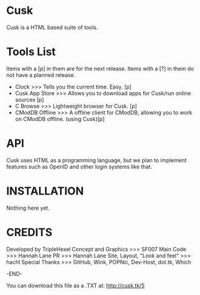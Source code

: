 Cusk
====

Cusk is a HTML based suite of tools.


Tools List
====
Items with a [p] in them are for the next release.
Items with a [?] in them do not have a planned release.

- Clock >>> Tells you the current time. Easy. [p]
- Cusk App Store >>> Allows you to download apps for Cusk/run online sources [p]
- C Browse >>> Lightweight browser for Cusk. [p]
- CModDB Offline >>> A offline client for CModDB, allowing you to work on CModDB offline. (using Cusk)[p]

API
====
Cusk uses HTML as a programming language, but we plan to implement features such as OpenID and other login systems like 
that.

INSTALLATION
====
Nothing here yet.

CREDITS
====
Developed by TripleHexel
Concept and Graphics >>> SF007
Main Code >>> Hannah Lane
PR >>> Hannah Lane
Site, Layout, "Look and feel" >>> hachI
Special Thanks >>> GitHub, Wink, POPNic, Dev-Host, dot.tk, Which



-END-

You can download this file as a .TXT at: http://cusk.tk/5
